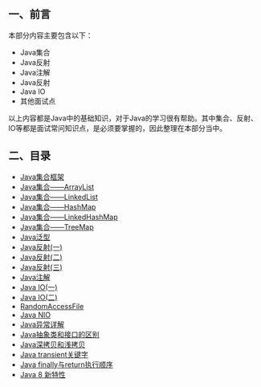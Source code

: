 ## 一、前言

本部分内容主要包含以下：

- Java集合
- Java反射
- Java注解
- Java反射
- Java IO
- 其他面试点

以上内容都是Java中的基础知识，对于Java的学习很有帮助。其中集合、反射、IO等都是面试常问知识点，是必须要掌握的，因此整理在本部分当中。

## 二、目录

- [Java集合框架](/java/basis/Collections-Framework.md)
- [Java集合——ArrayList](/java/basis/arraylist.md)
- [Java集合——LinkedList](/java/basis/linkedlist.md)
- [Java集合——HashMap](/java/basis/hashmap.md)
- [Java集合——LinkedHashMap](/java/basis/LinkedHashMap.md)
- [Java集合——TreeMap](/java/basis/treemap.md)
- [Java泛型](/java/basis/genericity.md)
- [Java反射\(一\)](/java/basis/reflection1.md)
- [Java反射\(二\)](/java/basis/reflection2.md)
- [Java反射\(三\)](/java/basis/reflection3.md)
- [Java注解](/java/basis/annotation.md)
- [Java IO\(一\)](/java/basis/java-io1.md)
- [Java IO\(二\)](/java/basis/java-io2.md)
- [RandomAccessFile](/java/basis/randomaccessfile.md)
- [Java NIO](/java/basis/java-nio.md)
- [Java异常详解](/java/basis/throwable.md)
- [Java抽象类和接口的区别](/java/basis/abstract_interface.md)
- [Java深拷贝和浅拷贝](/java/basis/copy.md)
- [Java transient关键字](/java/basis/transient.md)
- [Java finally与return执行顺序](/java/basis/finally-return.md)
- [Java 8 新特性](/java/basis/java-8.md)
